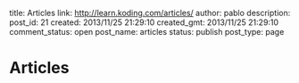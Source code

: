 title: Articles
link: http://learn.koding.com/articles/
author: pablo
description: 
post_id: 21
created: 2013/11/25 21:29:10
created_gmt: 2013/11/25 21:29:10
comment_status: open
post_name: articles
status: publish
post_type: page

# Articles


